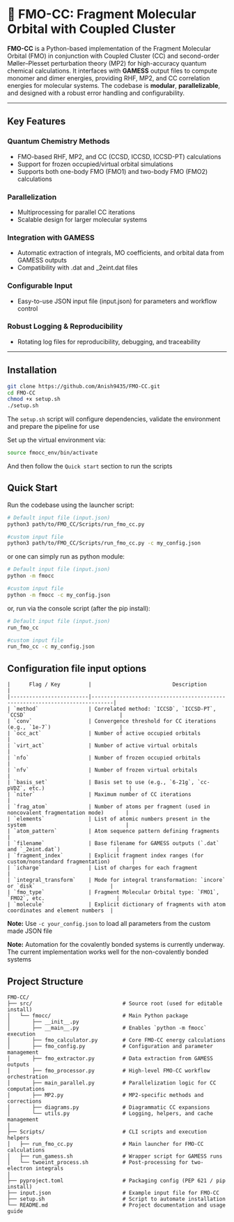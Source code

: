 # 🔬 FMO-CC: Fragment Molecular Orbital with Coupled Cluster

**FMO-CC** is a Python-based implementation of the Fragment Molecular Orbital (FMO) in conjunction with Coupled Cluster (CC) and second-order 
Møller–Plesset perturbation theory (MP2) for high-accuracy quantum chemical calculations. It interfaces with **GAMESS** output files to compute 
monomer and dimer energies, providing RHF, MP2, and CC correlation energies for molecular systems. The codebase is **modular**, **parallelizable**, 
and designed with a robust error handling and configurability.

---

## Key Features

### **Quantum Chemistry Methods**
 - FMO-based RHF, MP2, and CC (CCSD, ICCSD, ICCSD-PT) calculations
 - Support for frozen occupied/virtual orbital simulations
 - Supports both one-body FMO (FMO1) and two-body FMO (FMO2) calculations

### **Parallelization**
 - Multiprocessing for parallel CC iterations
 - Scalable design for larger molecular systems

### **Integration with GAMESS**
 - Automatic extraction of integrals, MO coefficients, and orbital data from GAMESS outputs
 - Compatibility with .dat and _2eint.dat files

### **Configurable Input**
 - Easy-to-use JSON input file (input.json) for parameters and workflow control

### **Robust Logging & Reproducibility**
 - Rotating log files for reproducibility, debugging, and traceability

---


## Installation

```bash
git clone https://github.com/Anish9435/FMO-CC.git
cd FMO-CC
chmod +x setup.sh
./setup.sh
```
The `setup.sh` script will configure dependencies, validate the environment and prepare the pipeline for use

Set up the virtual environment via:

```bash
source fmocc_env/bin/activate
```
And then follow the `Quick start` section to run the scripts

## Quick Start

Run the codebase using the launcher script:

```bash
# Default input file (input.json)
python3 path/to/FMO_CC/Scripts/run_fmo_cc.py

#custom input file
python3 path/to/FMO_CC/Scripts/run_fmo_cc.py -c my_config.json
```
or one can simply run as python module:

```bash
# Default input file (input.json)
python -m fmocc

#custom input file
python -m fmocc -c my_config.json
```
or, run via the console script (after the pip install):

```bash
# Default input file (input.json)
run_fmo_cc

#custom input file
run_fmo_cc -c my_config.json
```

## Configuration file input options

```text
|      Flag / Key         |                          Description                                        |
|-------------------------|-----------------------------------------------------------------------------|
| `method`                | Correlated method: `ICCSD`, `ICCSD-PT`, `CCSD`                              |
| `conv`                  | Convergence threshold for CC iterations (e.g., `1e-7`)                      |
| `occ_act`               | Number of active occupied orbitals                                          |
| `virt_act`              | Number of active virtual orbitals                                           |
| `nfo`                   | Number of frozen occupied orbitals                                          |
| `nfv`                   | Number of frozen virtual orbitals                                           |
| `basis_set`             | Basis set to use (e.g., `6-21g`, `cc-pVDZ`, etc.)                           |
| `niter`                 | Maximum number of CC iterations                                             |
| `frag_atom`             | Number of atoms per fragment (used in noncovalent fragmentation mode)       |
| `elements`              | List of atomic numbers present in the system                                |
| `atom_pattern`          | Atom sequence pattern defining fragments                                    |
| `filename`              | Base filename for GAMESS outputs (`.dat` and `_2eint.dat`)                  |
| `fragment_index`        | Explicit fragment index ranges (for custom/nonstandard fragmentation)       |
| `icharge`               | List of charges for each fragment                                           |
| `integral_transform`    | Mode for integral transformation: `incore` or `disk`                        |
| `fmo_type`              | Fragment Molecular Orbital type: `FMO1`, `FMO2`, etc.                       |
| `molecule`              | Explicit dictionary of fragments with atom coordinates and element numbers  |
```
**Note:** Use `-c your_config.json` to load all parameters from the custom made JSON file

**Note:** Automation for the covalently bonded systems is currently underway. The current implementation works well for the non-covalently bonded systems

## Project Structure

```text
FMO-CC/
├── src/                             # Source root (used for editable install)
│   └── fmocc/                       # Main Python package
│       ├── __init__.py
│       ├── __main__.py              # Enables `python -m fmocc` execution
│       ├── fmo_calculator.py        # Core FMO-CC energy calculations
│       ├── fmo_config.py            # Configuration and parameter management
│       ├── fmo_extractor.py         # Data extraction from GAMESS outputs
│       ├── fmo_processor.py         # High-level FMO-CC workflow orchestration
│       ├── main_parallel.py         # Parallelization logic for CC computations
│       ├── MP2.py                   # MP2-specific methods and corrections
│       ├── diagrams.py              # Diagrammatic CC expansions
│       └── utils.py                 # Logging, helpers, and cache management
│
├── Scripts/                         # CLI scripts and execution helpers
│   ├── run_fmo_cc.py                # Main launcher for FMO-CC calculations
│   ├── run_gamess.sh                # Wrapper script for GAMESS runs
│   └── twoeint_process.sh           # Post-processing for two-electron integrals
│
├── pyproject.toml                   # Packaging config (PEP 621 / pip install)
├── input.json                       # Example input file for FMO-CC
├── setup.sh                         # Script to automate installation
└── README.md                        # Project documentation and usage guide
```